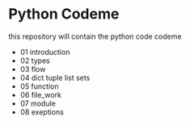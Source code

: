 ﻿# Python Codeme
this repository will contain the python code codeme 
- 01 introduction
- 02 types
- 03 flow
- 04 dict tuple list sets
- 05 function
- 06 file_work
- 07 module
- 08 exeptions
